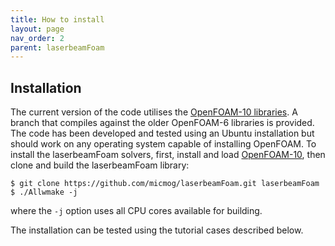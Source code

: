 ```yaml
---
title: How to install
layout: page
nav_order: 2
parent: laserbeamFoam
---
```


## Installation

The current version of the code utilises the [OpenFOAM-10 libraries](https://openfoam.org/version/10/). A branch that compiles against the older OpenFOAM-6 libraries is provided. The code has been developed and tested using an Ubuntu installation but should work on any operating system capable of installing OpenFOAM. To install the laserbeamFoam solvers, first, install and load [OpenFOAM-10](https://openfoam.org/download/10-ubuntu/), then clone and build the laserbeamFoam library:

```
$ git clone https://github.com/micmog/laserbeamFoam.git laserbeamFoam
$ ./Allwmake -j
```
where the `-j` option uses all CPU cores available for building.

The installation can be tested using the tutorial cases described below.